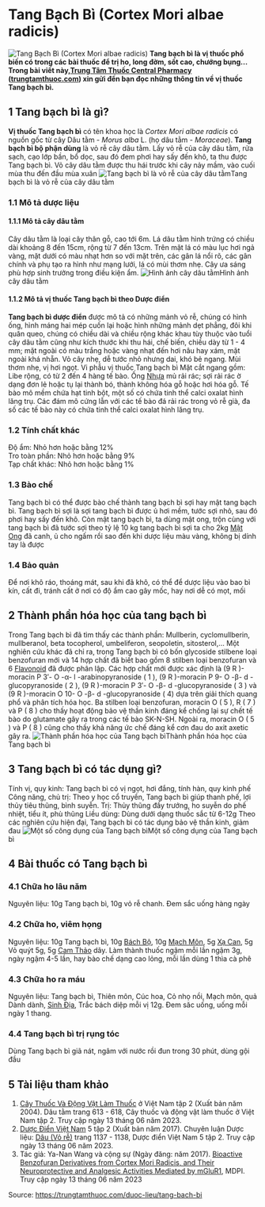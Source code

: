 # Tang Bạch Bì (Cortex Mori albae radicis)

![Tang Bạch Bì \(Cortex Mori albae radicis\)](https://trungtamthuoc.com/images/others/tang-bach-bi-1-2737.jpg)
**Tang bạch bì là vị thuốc phổ biến có trong các bài thuốc để trị ho, long đờm, sốt cao, chướng bụng... Trong bài viết này,[Trung Tâm Thuốc Central Pharmacy](https://trungtamthuoc.com/ "Trung Tâm Thuốc Central Pharmacy") ([trungtamthuoc.com](https://trungtamthuoc.com/ "trungtamthuoc.com")) xin gửi đến bạn đọc những thông tin về vị thuốc Tang bạch bì.**
##  1 Tang bạch bì là gì?
**Vị thuốc Tang bạch bì** có tên khoa học là _Cortex Mori albae radicis_ có nguồn gốc từ cây Dâu tằm _- Morus alba_ L. (họ dâu tằm _- Moraceae_). 
**Tang bạch bì bộ phận dùng** là vỏ rễ cây dâu tằm. Lấy vỏ rễ của cây dâu tằm, rửa sạch, cạo lớp bần, bổ dọc, sau đó đem phơi hay sấy đến khô, ta thu được Tang bạch bì. Vỏ cây dâu tằm được thu hái trước khi cây nảy mầm, vào cuối mùa thu đến đầu mùa xuân
![Tang bạch bì là vỏ rễ của cây dâu tằm](https://trungtamthuoc.com/images/item/tang-bach-bi-3.jpg)Tang bạch bì là vỏ rễ của cây dâu tằm
### 1.1 Mô tả dược liệu
#### 1.1.1 Mô tả cây dâu tằm
Cây dâu tằm là loại cây thân gỗ, cao tới 6m. Lá dâu tằm hình trứng có chiều dài khoảng 8 đến 15cm, rộng từ 7 đến 13cm. Trên mặt lá có màu lục hơi ngả vàng, mặt dưới có màu nhạt hơn so với mặt trên, các gân lá nổi rõ, các gân chính và phụ tạo ra hình như mạng lưới, lá có mùi thơm nhẹ.
Cây ưa sáng phù hợp sinh trưởng trong điều kiện ẩm. 
![Hình ảnh cây dâu tằm](https://trungtamthuoc.com/images/item/tang-bach-bi-2.jpg)Hình ảnh cây dâu tằm
#### 1.1.2 Mô tả vị thuốc Tang bạch bì theo Dược điển
**Tang bạch bì dược điển** được mô tả có những mảnh vỏ rễ, chúng có hình ống, hình máng hai mép cuốn lại hoặc hình những mảnh dẹt phẳng, đôi khi quăn queo, chúng có chiều dài và chiều rộng khác khau tùy thuộc vào tuổi cây dâu tằm cũng như kích thước khi thu hái, chế biến, chiều dày từ 1 - 4 mm; mặt ngoài có màu trắng hoặc vàng nhạt đến hơi nâu hay xám, mặt ngoài khá nhẵn. Vỏ cây nhẹ, dễ tước nhỏ nhưng dai, khó bẻ ngang. Mùi thơm nhẹ, vị hơi ngọt.
Vi phẫu vị thuốc Tang bạch bì
Mặt cắt ngang gồm: Libe rộng, có từ 2 đến 4 hàng tế bào. Ống [Nhựa](https://trungtamthuoc.com/hoat-chat/nhua "Nhựa") mủ rải rác; sợi rải rác ờ dạng đơn lẻ hoặc tụ lại thành bó, thành không hóa gỗ hoặc hơi hóa gỗ. Tế bào mô mềm chứa hạt tinh bột, một số có chứa tinh thể calci oxalat hình lăng trụ. Các đám mô cứng lẫn với các tế bào đá rải rác trong vỏ rễ già, đa số các tế bào này có chứa tinh thể calci oxalat hình lăng trụ.
### 1.2 Tính chất khác
Độ ẩm: Nhỏ hơn hoặc bằng 12%  
Tro toàn phần: Nhỏ hơn hoặc bằng 9%  
Tạp chất khác: Nhỏ hơn hoặc bằng 1%
### 1.3 Bào chế
Tang bạch bì có thể được bào chế thành tang bạch bì sợi hay mật tang bạch bì. Tang bạch bì sợi là sợi tang bạch bì được ủ hơi mềm, tước sợi nhỏ, sau đó phơi hay sấy đến khô. Còn mật tang bạch bì, ta dùng mật ong, trộn cùng với tang bạch bì đã tước sợi theo tỷ lệ 10 kg tang bạch bì sợi ta cho 2kg [Mật Ong](https://trungtamthuoc.com/hoat-chat/mat-ong "Mật Ong") đã canh, ủ cho ngấm rồi sao đến khi dược liệu màu vàng, không bị dính tay là được
### 1.4 Bảo quản
Để nơi khô ráo, thoáng mát, sau khi đã khô, có thể để dược liệu vào bao bì kín, cất đi, tránh cất ở nơi có độ ẩm cao gây mốc, hay nơi dễ có mọt, mối
##  2 Thành phần hóa học của tang bạch bì
Trong Tang bạch bì đã tìm thấy các thành phần: Mullberin, cyclomullberin, mullberanol, beta tocopherol, umbeliferon, seopoletin, sitosterol,...
Một nghiên cứu khác đã chỉ ra, trong Tang bạch bì có bốn glycoside stilbene loại benzofuran mới và 14 hợp chất đã biết bao gồm 8 stilben loại benzofuran và 6 [Flavonoid](https://trungtamthuoc.com/hoat-chat/flavonoid "Flavonoid") đã được phân lập. Các hợp chất mới được xác định là (9 R )-moracin P 3′- O -α- l -arabinopyranoside ( 1 ), (9 R )-moracin P 9- O -β- d -glucopyranoside ( 2 ), (9 R )-moracin P 3′- O -β- d -glucopyranoside ( 3 ) và (9 R )-moracin O 10- O -β- d -glucopyranoside ( 4) dựa trên giải thích quang phổ và phân tích hóa học. Ba stilben loại benzofuran, moracin O ( 5 ), R ( 7 ) và P ( 8 ) cho thấy hoạt động bảo vệ thần kinh đáng kể chống lại sự chết tế bào do glutamate gây ra trong các tế bào SK-N-SH. Ngoài ra, moracin O ( 5 ) và P ( 8 ) cũng cho thấy khả năng ức chế đáng kể cơn đau do axit axetic gây ra. 
![Thành phần hóa học của Tang bạch bì](https://trungtamthuoc.com/images/item/tang-bach-bi-4.jpg)Thành phần hóa học của Tang bạch bì
##  3 Tang bạch bì có tác dụng gì?
Tính vị, quy kinh: Tang bạch bì có vị ngọt, hơi đắng, tính hàn, quy kinh phế
Công năng, chủ trị: Theo y học cổ truyền, Tang bạch bì giúp thanh phế, lợi thủy tiêu thũng, bình suyễn. Trị: Thủy thũng đầy trướng, ho suyễn do phế nhiệt, tiểu ít, phù thũng
Liều dùng: Dùng dưới dạng thuốc sắc từ 6-12g
Theo các nghiên cứu hiện đại, Tang bạch bì có tác dụng bảo vệ thần kinh, giảm đau
![Một số công dụng của Tang bạch bì](https://trungtamthuoc.com/images/item/tang-bach-bi-5.jpg)Một số công dụng của Tang bạch bì
##  4 Bài thuốc có Tang bạch bì
### 4.1 Chữa ho lâu năm
Nguyên liệu: 10g Tang bạch bì, 10g vỏ rễ chanh. Đem sắc uống hàng ngày
### 4.2 Chữa ho, viêm họng
Nguyên liệu: 10g Tang bạch bì, 10g [Bách Bộ](https://trungtamthuoc.com/duoc-lieu/bach-bo "Bách Bộ"), 10g [Mạch Môn](https://trungtamthuoc.com/duoc-lieu/mach-mon "Mạch Môn"), 5g [Xạ Can](https://trungtamthuoc.com/hoat-chat/xa-can "Xạ Can"), 5g Vỏ quýt 5g, 5g [Cam Thảo](https://trungtamthuoc.com/duoc-lieu/cam-thao-32 "Cam Thảo") dây.
Làm thành thuốc ngậm mỗi lần ngậm 3g, ngày ngậm 4-5 lần, hay bào chế dạng cao lỏng, mỗi lần dùng 1 thìa cà phê
### 4.3 Chữa ho ra máu
Nguyên liệu: Tang bạch bì, Thiên môn, Cúc hoa, Cỏ nhọ nồi, Mạch môn, quả Dành dành, [Sinh Địa](https://trungtamthuoc.com/hoat-chat/sinh-dia "Sinh Địa"), Trắc bách diệp mỗi vị 12g.
Đem săc uống, uống mỗi ngày 1 thang.
### 4.4 Tang bạch bì trị rụng tóc
Dùng Tang bạch bì giã nát, ngâm với nước rồi đun trong 30 phút, dùng gội đầu
##  5 Tài liệu tham khảo
  1. [Cây Thuốc Và Động Vật Làm Thuốc](https://trungtamthuoc.com/bai-viet/doc-online-va-tai-mien-phi-pdf-sach-cay-thuoc-va-dong-vat-lam-thuoc-o-viet-nam "Cây Thuốc Và Động Vật Làm Thuốc") ở Việt Nam tập 2 (Xuất bản năm 2004). Dâu tằm trang 613 - 618, Cây thuốc và động vật làm thuốc ở Việt Nam tập 2. Truy cập ngày 13 tháng 06 năm 2023.
  2. [Dược Điển Việt Nam](https://trungtamthuoc.com/bai-viet/duoc-dien-viet-nam "Dược Điển Việt Nam") 5 tập 2 (Xuất bản năm 2017). Chuyên luận Dược liệu: [Dâu (Vỏ rễ)](https://trungtamthuoc.com/upload/pdf/duoc-dien-5-tap-2.pdf) trang 1137 - 1138, Dược điển Việt Nam 5 tập 2. Truy cập ngày 13 tháng 06 năm 2023.
  3. Tác giả: Ya-Nan Wang và cộng sự (Ngày đăng: năm 2017). [Bioactive Benzofuran Derivatives from Cortex Mori Radicis, and Their Neuroprotective and Analgesic Activities Mediated by mGluR1](https://www.mdpi.com/1420-3049/22/2/236), MDPI. Truy cập ngày 13 tháng 06 năm 2023




Source: https://trungtamthuoc.com/duoc-lieu/tang-bach-bi